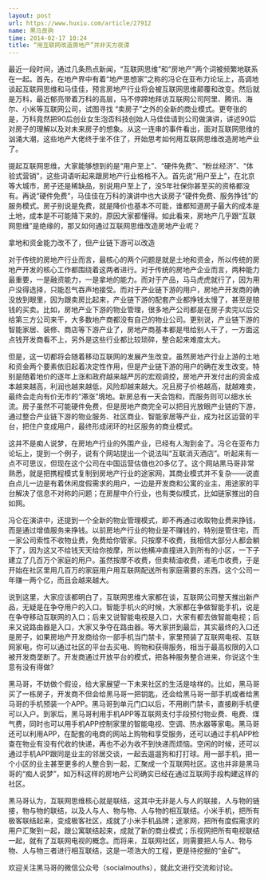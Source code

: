 ```yaml
---
layout: post
url: https://www.huxiu.com/article/27912
name: 黑马良驹
time: 2014-02-17 10:24
title: “用互联网改造房地产”并非天方夜谭
---
```

最近一段时间，通过几条热点新闻，“互联网思维”和“房地产”两个词被频繁地联系在一起。首先，在地产界中有着“地产思想家”之称的冯仑在亚布力论坛上，高调地谈起互联网思维和马佳佳，预言房地产行业将会被互联网思维颠覆和改变。然后就是万科，最近郁亮带着万科的高层，马不停蹄地拜访互联网公司阿里、腾讯、海尔、小米等互联网公司，试图寻找 “卖房子”之外的全新的商业模式。更夸张的是，万科竟然把90后创业女生泡否科技创始人马佳佳请到公司做演讲，讲述90后对房子的理解以及对未来房子的想象。从这一连串的事件看出，面对互联网思维的汹涌大潮，这些地产大佬终于坐不住了，开始思考如何用互联网思维改造房地产业了。

提起互联网思维，大家能够想到的是“用户至上”、“硬件免费”、“粉丝经济”、“体验式营销”，这些词语听起来跟房地产行业格格不入。首先说“用户至上”，在北京等大城市，房子还是稀缺品，别说用户至上了，没5年社保你甚至买的资格都没有。再说“硬件免费”，马佳佳在万科的演讲中也大谈房子“硬件免费、服务挣钱”的服务模式。房子别说是免费，就是降价也基本不可能，谁都知道房子最大的成本是土地，成本是不可能降下来的，原因大家都懂得。如此看来，房地产几乎跟“互联网思维”是绝缘的，那又如何通过互联网思维改造房地产业呢？

拿地和资金能力改不了，但产业链下游可以改造

对于传统的房地产行业而言，最核心的两个问题是就是土地和资金，所以传统的房地产开发的核心工作都围绕着这两者进行。对于传统的房地产企业而言，两种能力最重要，一是融资能力，一是拿地的能力。而对于产品，马马虎虎就行了，因为用户没得选择，只能忍气吞声地接受。而对于产业链下游的用户，房地产开发商的确没放到眼里，因为跟卖房比起来，产业链下游的配套产业都挣钱太慢了，甚至是赔钱的买卖。比如，房地产业下游的物业管理，很多地产公司都是在房子卖完以后交给第三方公司来干，大多数地产商都没有自己的物业公司。更别说，产业链下游的智能家居、装修、商店等下游产业了，房地产商基本都是甩给别人干了，一方面这点钱开发商看不上，另外是这些行业都比较琐碎，整合起来难度太大。

但是，这一切都将会随着移动互联网的发展产生改变。虽然房地产行业上游的土地和资金两个要素依旧起着决定性作用，但是产业链下游的用户的确在发生改变。特别是随着地价的逐年上涨和政府越来越严厉的宏观调控，房地产开发付出的资金成本越来越高，利润也越来越低，风险却越来越大。况且房子价格越高，就越难卖，最终会走向有价无市的“滞涨”境地。新房总有一天会饱和，而服务则可以细水长流。房子虽然不可能硬件免费，但是房地产商完全可以把目光放眼产业链的下游，通过整合产业链下游的物业服务、社区商业、智能家居等产业，成为社区运营的平台，把住户变成用户，最终形成闭环的社区服务的商业模式。

这并不是痴人说梦，在房地产行业的外围产业，已经有人淘到金了。冯仑在亚布力论坛上，提到一个例子，说有个网站提出一个说法叫“互联消灭酒店”。听起来有一点不可思议，但现在这个公司在中国运营估值也20多亿了。这个网站黑马哥非常熟悉，就是把携程模式复制到房地产行业的途家网，其商业模式并不复杂——说直白点儿一边是有着休闲度假需求的用户，一边是开发商和公寓的业主，用途家的平台解决了信息不对称的问题；在房屋中介行业，也有类似模式，比如链家推出的自如网。

冯仑在演讲中，还提到一个全新的物业管理模式，即不再通过收取物业费来挣钱，而是通过增值服务来挣钱。以前房地产行业的物业是不赚钱的，特别是管住宅，而一家公司索性不收物业费，免费给你管家。只按摩不收费，我相信大部分人都会躺下了，因为这又不给钱天天给你按摩，所以他横冲直撞进入到所有的小区，一下子建立了几百万个家庭的用户。虽然按摩不收费，但卖精油收费，递毛巾收费，于是开始在社区里用几百万的家庭用户用互联网配送所有家庭需要的东西，这个公司一年赚一两个亿，而且会越来越大。

说到这里，大家应该都明白了，互联网思维大家都在谈，互联网公司整天推出新产品，无疑是在争夺用户的入口。智能手机火的时候，大家都在争做智能手机，说是在争夺移动互联网的入口；后来又说智能电视是入口，大家有都去做智能电视；后来又说路由器是入口，大家又争夺在路由器。等大家拼到最后，其实最终的入口还是房子，如果房地产开发商给你一部手机当门禁卡，家里预装了互联网电视、互联网家电，你可以通过社区的平台去买电、购物和获得服务，相当于最高权限的入口被开发商垄断了。开发商通过开放平台的模式，把各种服务整合进来，你说这个生意有没有得做?

黑马哥，不妨做个假设，给大家展望一下未来社区的生活是啥样的。比如，黑马哥买了一栋房子，开发商不但会给黑马哥一把钥匙，还会给黑马哥一部手机或者给黑马哥的手机预装一个APP。黑马哥到单元门口以后，不用刷门禁卡，直接刷手机便可以入户。到家后，黑马哥利用手机APP等互联网支付手段预付物业费、电费、煤气费，同时也可以用手机APP控制家里的智能电视、空调、热水器等家电。黑马哥还可以利用APP，在配套的电商的网站上购物和享受服务，还可以通过手机APP检查在物业有没有代收的快递，再也不必为收不到快递而烦恼。空闲的时候，还可以通过手机APP跟同是业主的邻居交谈，一起去遛遛狗和打打球。用一部手机，把一个小区的业主甚至更多的人整合到一起，汇聚成一个互联网社区。这也并非是黑马哥的“痴人说梦”，如万科这样的房地产公司确实已经在通过互联网手段构建这样的社区。

黑马哥认为，互联网思维核心就是联结，这其中无非是人与人的联接，人与物的链接，物与物的联结，以及人与人、物与物、人与物的相互联结。小米手机，把所有极客联结起来，变成极客社区，成就了小米手机品牌；途家网，把所有度假需求的用户汇聚到一起，跟公寓联结起来，成就了新的商业模式；乐视网把所有电视联结一起，就有了互联网电视的概念。而将来，互联网社区，则需要把人与人、物与物、人与物三者进行相互联结，这是一项浩大的工程，更是待挖掘的“金矿”。

欢迎关注黑马哥的微信公众号（socialmouths），就此文进行交流和讨论。

